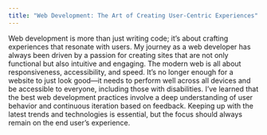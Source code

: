```yaml
---
title: "Web Development: The Art of Creating User-Centric Experiences"
---
```


Web development is more than just writing code; it’s about crafting experiences that resonate with users. My journey as a web developer has always been driven by a passion for creating sites that are not only functional but also intuitive and engaging. The modern web is all about responsiveness, accessibility, and speed. It’s no longer enough for a website to just look good—it needs to perform well across all devices and be accessible to everyone, including those with disabilities. I’ve learned that the best web development practices involve a deep understanding of user behavior and continuous iteration based on feedback. Keeping up with the latest trends and technologies is essential, but the focus should always remain on the end user’s experience.
